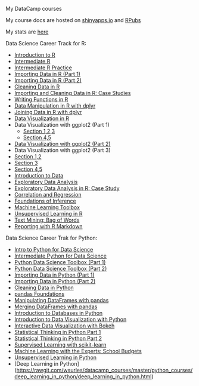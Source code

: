 My DataCamp courses

My course docs are hosted on [shinyapps.io](http://www.shinyapps.io) and [RPubs](http://rpubs.com/)

My stats are [here](http://htmlpreview.github.io/?https://github.com/wsurles/datacamp_courses/blob/master/stats%20/datacamp_stats_william.html)

Data Science Career Track for R:

 - [Introduction to R](https://surlyanalytics.shinyapps.io/introduction_to_r/)
 - [Intermediate R](https://surlyanalytics.shinyapps.io/intermediate_r/)
 - [Intermediate R Practice](http://rpubs.com/williamsurles/289187)
 - [Importing Data in R (Part 1)](http://rpubs.com/williamsurles/290389)
 - [Importing Data in R (Part 2)](http://rpubs.com/williamsurles/290693)
 - [Cleaning Data in R](http://rpubs.com/williamsurles/291107)
 - [Importing and Cleaning Data in R: Case Studies](http://rpubs.com/williamsurles/291422)
 - [Writing Functions in R](http://rpubs.com/williamsurles/292234)
 - [Data Manipulation in R with dplyr](http://rpubs.com/williamsurles/292547)
 - [Joining Data in R with dplyr](http://rpubs.com/williamsurles/293454)
 - [Data Visualization in R](http://rpubs.com/williamsurles/294096)
 - Data Visualization with ggplot2 (Part 1)
   - [Section 1,2,3](http://rpubs.com/williamsurles/294962)
   - [Section 4,5](http://rpubs.com/williamsurles/294957)
 - [Data Visualization with ggplot2 (Part 2)](http://rpubs.com/williamsurles/295930)
 - Data Visualization with ggplot2 (Part 3)
  - [Section 1,2](http://rpubs.com/williamsurles/297111)
  - [Section 3](http://rpubs.com/williamsurles/297613)
  - [Section 4,5](http://rpubs.com/williamsurles/297867)
 - [Introduction to Data](http://rpubs.com/williamsurles/298166)
 - [Exploratory Data Analysis](http://rpubs.com/williamsurles/298945)
 - [Exploratory Data Analysis in R: Case Study](http://rpubs.com/williamsurles/299664)
 - [Correlation and Regression](http://rpubs.com/williamsurles/305688)
 - [Foundations of Inference](http://rpubs.com/williamsurles/308326)
 - [Machine Learning Toolbox](http://rpubs.com/williamsurles/310197)
 - [Unsupervised Learning in R](http://rpubs.com/williamsurles/310847)
 - [Text Mining: Bag of Words](http://rpubs.com/williamsurles/316682)
 - [Reporting with R Markdown](https://surlyanalytics.shinyapps.io/authoring_r_markdown_reports/)

Data Science Career Trak for Python:

 - [Intro to Python for Data Science](
   http://htmlpreview.github.io/?https://github.com/wsurles/datacamp_courses/blob/master/python_courses/intro_to_python_for_data_science/intro_to_python_for_data_science.html)
 - [Intermediate Python for Data Science](
   http://htmlpreview.github.io/?https://github.com/wsurles/datacamp_courses/blob/master/python_courses/intermediate_python_for_data_science/intermediate_python_for_data_science.html)
 - [Python Data Science Toolbox (Part 1)](
   http://htmlpreview.github.io/?https://github.com/wsurles/datacamp_courses/blob/master/python_courses/python_data_science_toolbox_part_1/python_data_science_toolbox_part_1.html)
 - [Python Data Science Toolbox (Part 2)](
   http://htmlpreview.github.io/?https://github.com/wsurles/datacamp_courses/blob/master/python_courses/python_data_science_toolbox_part_2/python_data_science_toolbox_part_2.html)
 - [Importing Data in Python (Part 1)](
   http://htmlpreview.github.io/?https://github.com/wsurles/datacamp_courses/blob/master/python_courses/importing_data_in_python_part_1/importing_data_in_python_part_1.html)
 - [Importing Data in Python (Part 2)](
   http://htmlpreview.github.io/?https://github.com/wsurles/datacamp_courses/blob/master/python_courses/importing_data_in_python_part_2/importing_data_in_python_part_2.html)
 - [Cleaning Data in Python](
   http://htmlpreview.github.io/?https://github.com/wsurles/datacamp_courses/blob/master/python_courses/cleaning_data_in_python/cleaning_data_in_python.html)
 - [pandas Foundations](
   http://htmlpreview.github.io/?https://github.com/wsurles/datacamp_courses/blob/master/python_courses/pandas_foundations/pandas_foundations.html)
 - [Manipulating DataFrames with pandas](
   http://htmlpreview.github.io/?https://github.com/wsurles/datacamp_courses/blob/master/python_courses/manipulating_dataframes_with_pandas/manipulating_dataframes_with_pandas.html)
 - [Merging DataFrames with pandas](
   http://htmlpreview.github.io/?https://github.com/wsurles/datacamp_courses/blob/master/python_courses/merging_dataframes_with_pandas/merging_dataframes_with_pandas.html)
 - [Introduction to Databases in Python](
   http://htmlpreview.github.io/?https://github.com/wsurles/datacamp_courses/blob/master/python_courses/introduction_to_databases_in_python/introduction_to_databases_in_python.html)
 - [Introduction to Data Visualization with Python](
   https://cdn.rawgit.com/wsurles/datacamp_courses/808e2fb6/python_courses/introduction_to_data_visualization_with_python/introduction_to_data_visualization_with_python.html)
 - [Interactive Data Visualization with Bokeh](
   https://rawgit.com/wsurles/datacamp_courses/master/python_courses/interactive_data_visualization_with_bokeh/interactive_data_visualization_with_bokeh.html)
 - [Statistical Thinking in Python Part 1](
   https://rawgit.com/wsurles/datacamp_courses/master/python_courses/statistical_thinking_in_python_part_1/statistical_thinking_in_python_part_1.html)
 - [Statistical Thinking in Python Part 2](
   https://rawgit.com/wsurles/datacamp_courses/master/python_courses/statistical_thinking_in_python_part_2/statistical_thinking_in_python_part_2.html)
 - [Supervised Learning with scikit-learn](
   https://rawgit.com/wsurles/datacamp_courses/master/python_courses/supervised_learning_with_scikitlearn/supervised_learning_with_scikitlearn.html)
 - [Machine Learning with the Experts: School Budgets](
   https://rawgit.com/wsurles/datacamp_courses/master/python_courses/machine_learning_with_the_experts_school_budgets/machine_learning_with_the_experts_school_budgets.html)
 - [Unsupervised Learning in Python](
   https://rawgit.com/wsurles/datacamp_courses/master/python_courses/unsupervised_learning_in_python/unsupervised_learning_in_python.html)
 - [Deep Learning in Python]\
  (https://rawgit.com/wsurles/datacamp_courses/master/python_courses/deep_learning_in_python/deep_learning_in_python.html)
